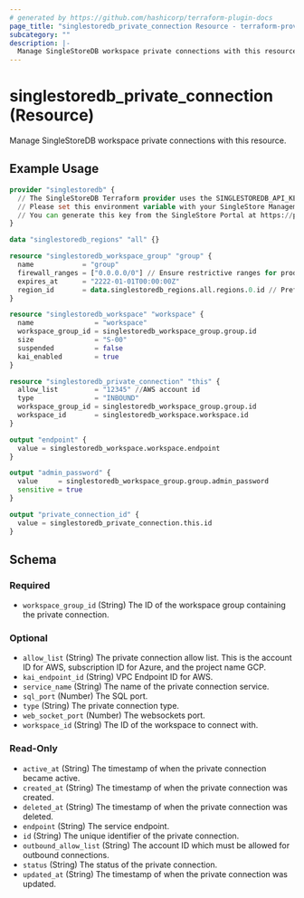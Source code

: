 ```yaml
---
# generated by https://github.com/hashicorp/terraform-plugin-docs
page_title: "singlestoredb_private_connection Resource - terraform-provider-singlestoredb"
subcategory: ""
description: |-
  Manage SingleStoreDB workspace private connections with this resource.
---
```


# singlestoredb_private_connection (Resource)

Manage SingleStoreDB workspace private connections with this resource.

## Example Usage

```terraform
provider "singlestoredb" {
  // The SingleStoreDB Terraform provider uses the SINGLESTOREDB_API_KEY environment variable for authentication.
  // Please set this environment variable with your SingleStore Management API key.
  // You can generate this key from the SingleStore Portal at https://portal.singlestore.com/organizations/org-id/api-keys.
}

data "singlestoredb_regions" "all" {}

resource "singlestoredb_workspace_group" "group" {
  name            = "group"
  firewall_ranges = ["0.0.0.0/0"] // Ensure restrictive ranges for production environments.
  expires_at      = "2222-01-01T00:00:00Z"
  region_id       = data.singlestoredb_regions.all.regions.0.id // Prefer specifying the explicit region ID in production environments as the list of regions may vary.
}

resource "singlestoredb_workspace" "workspace" {
  name               = "workspace"
  workspace_group_id = singlestoredb_workspace_group.group.id
  size               = "S-00"
  suspended          = false
  kai_enabled        = true
}

resource "singlestoredb_private_connection" "this" {
  allow_list         = "12345" //AWS account id
  type               = "INBOUND"
  workspace_group_id = singlestoredb_workspace_group.group.id
  workspace_id       = singlestoredb_workspace.workspace.id
}

output "endpoint" {
  value = singlestoredb_workspace.workspace.endpoint
}

output "admin_password" {
  value     = singlestoredb_workspace_group.group.admin_password
  sensitive = true
}

output "private_connection_id" {
  value = singlestoredb_private_connection.this.id
}
```

<!-- schema generated by tfplugindocs -->
## Schema

### Required

- `workspace_group_id` (String) The ID of the workspace group containing the private connection.

### Optional

- `allow_list` (String) The private connection allow list. This is the account ID for AWS,  subscription ID for Azure, and the project name GCP.
- `kai_endpoint_id` (String) VPC Endpoint ID for AWS.
- `service_name` (String) The name of the private connection service.
- `sql_port` (Number) The SQL port.
- `type` (String) The private connection type.
- `web_socket_port` (Number) The websockets port.
- `workspace_id` (String) The ID of the workspace to connect with.

### Read-Only

- `active_at` (String) The timestamp of when the private connection became active.
- `created_at` (String) The timestamp of when the private connection was created.
- `deleted_at` (String) The timestamp of when the private connection was deleted.
- `endpoint` (String) The service endpoint.
- `id` (String) The unique identifier of the private connection.
- `outbound_allow_list` (String) The account ID which must be allowed for outbound connections.
- `status` (String) The status of the private connection.
- `updated_at` (String) The timestamp of when the private connection was updated.

